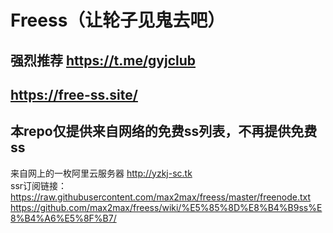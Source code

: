 # Freess（让轮子见鬼去吧）
## 强烈推荐 https://t.me/gyjclub
## https://free-ss.site/
## 本repo仅提供来自网络的免费ss列表，不再提供免费ss
来自网上的一枚阿里云服务器 http://yzkj-sc.tk<br />
ssr订阅链接：https://raw.githubusercontent.com/max2max/freess/master/freenode.txt <br />
https://github.com/max2max/freess/wiki/%E5%85%8D%E8%B4%B9ss%E8%B4%A6%E5%8F%B7/<br />
